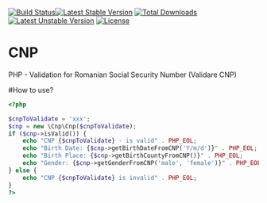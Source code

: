 [![Build Status](https://travis-ci.org/alceanicu/Cnp.svg?branch=master)](https://travis-ci.org/alceanicu/Cnp)[![Latest Stable Version](https://poser.pugx.org/alcea/cnp/v/stable.svg)](https://packagist.org/packages/alcea/cnp) [![Total Downloads](https://poser.pugx.org/alcea/cnp/downloads.svg)](https://packagist.org/packages/alcea/cnp) [![Latest Unstable Version](https://poser.pugx.org/alcea/cnp/v/unstable.svg)](https://packagist.org/packages/alcea/cnp) [![License](https://poser.pugx.org/alcea/cnp/license.svg)](https://packagist.org/packages/alcea/cnp)

# CNP
PHP - Validation for Romanian Social Security Number (Validare CNP)

#How to use?

```php
<?php

$cnpToValidate = 'xxx';
$cnp = new \Cnp\Cnp($cnpToValidate);
if ($cnp->isValid()) {
    echo "CNP {$cnpToValidate} - is valid" . PHP_EOL;
    echo "Birth Date: {$cnp->getBirthDateFromCNP('Y/m/d')}" . PHP_EOL;
    echo "Birth Place: {$cnp->getBirthCountyFromCNP()}" . PHP_EOL;
    echo "Gender: {$cnp->getGenderFromCNP('male', 'female')}" . PHP_EOL;
} else {
    echo "CNP {$cnpToValidate} is invalid" . PHP_EOL;
}
?>
```
